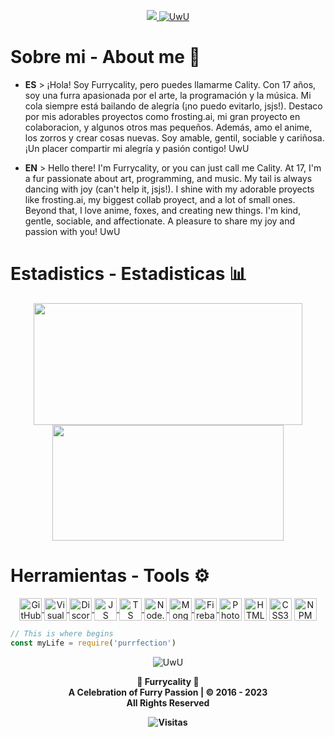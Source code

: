 <p align="center">
<a href="https://furrycality.pw" title="My fluff web (Spanish)">
    <img src="https://raw.githubusercontent.com/Furrycality/Furrycality/main/img/FurrycalityFacebookBanner%20(1).png?raw=true">
    </a>
<a href="https://furrycality.pw"><img src="https://readme-typing-svg.herokuapp.com?font=Nova+Square&size=40&duration=6000&pause=9000&color=9F04F7&center=true&vCenter=true&random=true&width=700&height=60&lines=Furrycality%2C+the+next+generation+furry" alt="UwU" /></a>
</p>


# Sobre mi - About me 🦊
- **ES** > 
¡Hola! Soy Furrycality, pero puedes llamarme Cality. Con 17 años, soy una furra apasionada por el arte, la programación y la música. Mi cola siempre está bailando de alegría (¡no puedo evitarlo, jsjs!). Destaco por mis adorables proyectos como frosting.ai, mi gran proyecto en colaboracion, y algunos otros mas pequeños. Además, amo el anime, los zorros y crear cosas nuevas. Soy amable, gentil, sociable y cariñosa. ¡Un placer compartir mi alegría y pasión contigo! UwU

- **EN** > 
Hello there! I'm Furrycality, or you can just call me Cality. At 17, I'm a fur passionate about art, programming, and music. My tail is always dancing with joy (can't help it, jsjs!). I shine with my adorable proyects like frosting.ai, my biggest collab proyect, and a lot of small ones. Beyond that, I love anime, foxes, and creating new things. I'm kind, gentle, sociable, and affectionate. A pleasure to share my joy and passion with you! UwU

<!--
- 📣 Mis proyectos: 
   > [UGCatcher](https://github.com/Furrycality/UGCatcher) - Obten UGCs gratis facilmente (English/Spanish)
   > [node-furapi] Obten furros facilmente usando NodeJS  (https://www.npmjs.com/package/node-furapi) <br />
   > [node-kawapi] Obten anime facilmente usando NodeJS  (https://www.npmjs.com/package/node-kawapi) <br />
   > [Zabami](https://github.com/KitsuneCode/ZabamiBot) - **Mi bot de discord furry basado en mi fursona** <br />
   > [Osakana](https://github.com/KitsuneCode/Osakana) - **Mi bot de discord furry basado en mi fursona** <br />
   > [Wikicord] - **Un paquete de busqueda en Wikipedia** # En desarrollo <br />
   > [Histoday] - **Obten eventos de la historia que ocurrieron hoy u otro dia** # En desarrollo <br />
   > [keepAlive] - **Manten a tu bot activo 24/7** # En desarrollo

- ⚡ Dato extra: Creo bots por encargo para tu servidor y tambien configuro, contactame UwU
    > Discord: Furrycality#1234 <br />
    > Solo te pido que me dejes añadir mi bot, y es gratis jsjs
-->

# Estadistics - Estadisticas 📊
<p align="center">
    <a style="text-decoration: none;" href="https://furrycaliity.pw">
        <img width=430 height=195 align="center" src="https://github-readme-stats.vercel.app/api?username=Furrycality&theme=kacho_ga&show_icons=true&bg_color=0D1117&hide_border=true&locale=es&custom_title=Mis%20estadisticas%20UwU" />
    </a>
    <a href="https://furycaliity.pw">
        <img width=370 height=185 align="center" src="https://github-readme-stats.vercel.app/api/top-langs/?username=Furrycality&theme=kacho_ga&layout=compact&bg_color=0D1117&hide_border=true&custom_title=Mis%20lenguajes%20UwU" />
    </a>
</p>

# Herramientas - Tools ⚙
<p align="center">
    <a href="https://github.com">
    <img align="center" alt="GitHub" width="36px" src="https://cdn-icons-png.flaticon.com/512/25/25231.png" />
        <a/>
    <a href="https://code.visualstudio.com">
    <img align="center" alt="Visual Studio Code" width="36px" src="https://i.imgur.com/LwSdAlE.png" />
        <a/>
    <a href="https://discord.js.org">
    <img align="center" alt="Discord.js" width="36px" src="https://i.imgur.com/SI1DZf3.png" />
        <a/>
    <a href="https://www.javascript.com">    
    <img align="center" alt="JS" width="36px" src="https://i.imgur.com/3u1wzwE.png" />
        <a/>
    <a href="https://www.typescriptlang.org">
    <img align="center" alt="TS" width="36px" src="https://i.imgur.com/vSgFULR.png" />
        <a/>
    <a href="https://nodejs.org">    
    <img align="center" alt="Node.js" width="36px" src="https://cdn.iconscout.com/icon/free/png-512/node-js-1-1174935.png" /> 
        <a/>
    <a href="https://www.mongodb.com">    
    <img align="center" alt="MongoDB" width="36px" src="https://lesliezarate.github.io/Portafolio/static/iconos/mongo.png" />
        <a/>
    <a href="https://firebase.google.com">    
    <img align="center" alt="Firebase" width="36px" src="https://i.imgur.com/1RVXvxS.png" /> 
        <a/>
    <img align="center" alt="Photoshop" width="36px" src="https://upload.wikimedia.org/wikipedia/commons/thumb/a/af/Adobe_Photoshop_CC_icon.svg/2101px-Adobe_Photoshop_CC_icon.svg.png" />
    <img align="center" alt="HTML5" width="36px" src="https://cdn-icons-png.flaticon.com/512/226/226269.png" />
    <img align="center" alt="CSS3" width="36px" src="https://raw.githubusercontent.com/KitsuneCode/KitsuneCode/main/img/pngwing.com.png" />
          <a href="https://www.npmjs.com">    
    <img align="center" alt="NPM" width="36px" src="https://seekicon.com/free-icon-download/npm_5.svg" /> <br />
        <a/>
</p>
        
```js
// This is where begins
const myLife = require('purrfection')
```
        
<p align='center'>
  <img src="https://c.tenor.com/eM2nWbeTcrgAAAAj/furry-dance.gif" alt="UwU"/>
</p>

<p align="center">
    <b>
    💜 Furrycality 💜<br/>
 A Celebration of Furry Passion | © 2016 - 2023<br/>
                 All Rights Reserved

</p>

<p align='center'>
  <img src="https://hits.dwyl.com/furrycality/furrycality.svg?style=flat-square" alt="Visitas"/>
</p>
        
<!--
**KitsuneCode/KitsuneCode** is a ✨ _special_ ✨ repository because its `README.md` (this file) appears on your GitHub profile.

Here are some ideas to get you started:

- 🔭 I’m currently working on ...
- 🌱 I’m currently learning ...
- 👯 I’m looking to collaborate on ...
- 🤔 I’m looking for help with ...
- 💬 Ask me about ...
- 📫 How to reach me: ...
- 😄 Pronouns: ...
- ⚡ Fun fact: ...
-->
